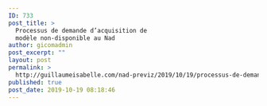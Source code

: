 ```yaml
---
ID: 733
post_title: >
  Processus de demande d’acquisition de
  modèle non-disponible au Nad
author: gicomadmin
post_excerpt: ""
layout: post
permalink: >
  http://guillaumeisabelle.com/nad-previz/2019/10/19/processus-de-demande-dacquisition-de-modele-non-disponible-au-nad/
published: true
post_date: 2019-10-19 08:18:46
---
```

<!-- wp:block-lab/stc-vision-block {"vision":"Ce procédé permettra de demander l'acquisition de modèle haute-résolution et leur ajout à la base de données de modèle du Nad","dtdue":"191215"} /-->

<!-- wp:block-lab/stc-vision-block {"vision":"Category above are filtered and only the requested Assets are displayed","dtdue":"1912","mmottrend":"Stay the same","mmotanalyze":"Timeframe to search and get it done passed","mmotplan":"Wait and resolve later\n@vision Capable to filter","mmotfeedback":"reminder to send Robin T the models list"} /-->

<!-- wp:categories {"showHierarchy":true,"showPostCounts":true} /-->